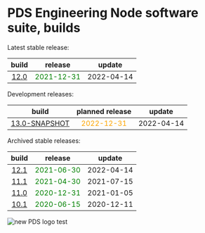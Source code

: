 
PDS Engineering Node software suite, builds
===========================================


Latest stable release:  

|build|release|update|
| :---: | :---: | :---: |
|[12.0](./12.0)|<span style="color:green">2021-12-31</span>|2022-04-14|
  


Development releases:  

|build|planned release|update|
| :---: | :---: | :---: |
|[13.0-SNAPSHOT](./13.0-SNAPSHOT)|<span style="color:orange">2022-12-31</span>|2022-04-14|
  


Archived stable releases:  

|build|release|update|
| :---: | :---: | :---: |
|[12.1](./12.1)|<span style="color:green">2021-06-30</span>|2022-04-14|
|[11.1](./11.1)|<span style="color:green">2021-04-30</span>|2021-07-15|
|[11.0](./11.0)|<span style="color:green">2020-12-31</span>|2021-01-05|
|[10.1](./10.1)|<span style="color:green">2020-06-15</span>|2020-12-11|
  
![new PDS logo test](https://nasa-pds.github.io/pdsen-corral/images/logo.png)